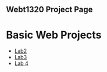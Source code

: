 ## Webt1320 Project Page

<h1>Basic Web Projects</h1>

<ul>
<li><a href="Lab2/index.html">Lab2</a></li>
<li><a href="Lab3/index.html">Lab3</a></li>
<li><a href="Lab4/index.html">Lab 4</a></li>
</ul>
